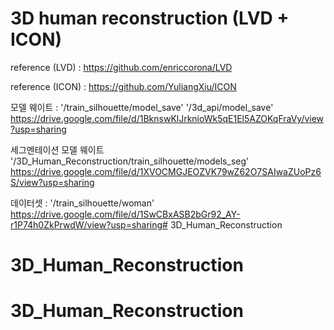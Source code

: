 # 3D human reconstruction (LVD + ICON)

reference (LVD) : 
https://github.com/enriccorona/LVD

reference (ICON) : 
https://github.com/YuliangXiu/ICON

모델 웨이트 : 
'/train_silhouette/model_save'
'/3d_api/model_save'
https://drive.google.com/file/d/1BknswKlJrknioWk5qE1El5AZOKqFraVy/view?usp=sharing

세그멘테이션 모델 웨이트
'/3D_Human_Reconstruction/train_silhouette/models_seg'
https://drive.google.com/file/d/1XVOCMGJEOZVK79wZ62O7SAIwaZUoPz6S/view?usp=sharing

데이터셋 : 
'/train_silhouette/woman'
https://drive.google.com/file/d/1SwCBxASB2bGr92_AY-r1P74h0ZkPrwdW/view?usp=sharing# 3D_Human_Reconstruction
# 3D_Human_Reconstruction
# 3D_Human_Reconstruction
